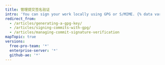 ```yaml
---
title: 管理提交签名验证
intro: 'You can sign your work locally using GPG or S/MIME. {% data variables.product.product_name %} 将会验证这些签名，以便其他人知道提交来自可信的来源。{% if currentVersion == "free-pro-team@latest" %} {% data variables.product.product_name %} 将自动使用 {% data variables.product.product_name %} web 界面{% endif %}对您的提交签名。'
redirect_from:
  - /articles/generating-a-gpg-key/
  - /articles/signing-commits-with-gpg/
  - /articles/managing-commit-signature-verification
mapTopic: true
versions:
  free-pro-team: '*'
  enterprise-server: '*'
  github-ae: '*'
---
```


